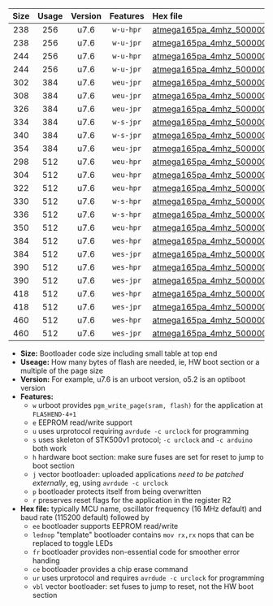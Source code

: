 |Size|Usage|Version|Features|Hex file|
|:-:|:-:|:-:|:-:|:--|
|238|256|u7.6|`w-u-hpr`|[atmega165pa_4mhz_500000bps_ur.hex](https://raw.githubusercontent.com/stefanrueger/urboot/main/atmega165pa_4mhz_500000bps_ur.hex)|
|238|256|u7.6|`w-u-jpr`|[atmega165pa_4mhz_500000bps_ur_vbl.hex](https://raw.githubusercontent.com/stefanrueger/urboot/main/atmega165pa_4mhz_500000bps_ur_vbl.hex)|
|244|256|u7.6|`w-u-hpr`|[atmega165pa_4mhz_500000bps_lednop_ur.hex](https://raw.githubusercontent.com/stefanrueger/urboot/main/atmega165pa_4mhz_500000bps_lednop_ur.hex)|
|244|256|u7.6|`w-u-jpr`|[atmega165pa_4mhz_500000bps_lednop_ur_vbl.hex](https://raw.githubusercontent.com/stefanrueger/urboot/main/atmega165pa_4mhz_500000bps_lednop_ur_vbl.hex)|
|302|384|u7.6|`weu-jpr`|[atmega165pa_4mhz_500000bps_ee_ur_vbl.hex](https://raw.githubusercontent.com/stefanrueger/urboot/main/atmega165pa_4mhz_500000bps_ee_ur_vbl.hex)|
|308|384|u7.6|`weu-jpr`|[atmega165pa_4mhz_500000bps_ee_lednop_ur_vbl.hex](https://raw.githubusercontent.com/stefanrueger/urboot/main/atmega165pa_4mhz_500000bps_ee_lednop_ur_vbl.hex)|
|326|384|u7.6|`weu-jpr`|[atmega165pa_4mhz_500000bps_ee_lednop_fr_ur_vbl.hex](https://raw.githubusercontent.com/stefanrueger/urboot/main/atmega165pa_4mhz_500000bps_ee_lednop_fr_ur_vbl.hex)|
|334|384|u7.6|`w-s-jpr`|[atmega165pa_4mhz_500000bps_vbl.hex](https://raw.githubusercontent.com/stefanrueger/urboot/main/atmega165pa_4mhz_500000bps_vbl.hex)|
|340|384|u7.6|`w-s-jpr`|[atmega165pa_4mhz_500000bps_lednop_vbl.hex](https://raw.githubusercontent.com/stefanrueger/urboot/main/atmega165pa_4mhz_500000bps_lednop_vbl.hex)|
|354|384|u7.6|`weu-jpr`|[atmega165pa_4mhz_500000bps_ee_lednop_fr_ce_ur_vbl.hex](https://raw.githubusercontent.com/stefanrueger/urboot/main/atmega165pa_4mhz_500000bps_ee_lednop_fr_ce_ur_vbl.hex)|
|298|512|u7.6|`weu-hpr`|[atmega165pa_4mhz_500000bps_ee_ur.hex](https://raw.githubusercontent.com/stefanrueger/urboot/main/atmega165pa_4mhz_500000bps_ee_ur.hex)|
|304|512|u7.6|`weu-hpr`|[atmega165pa_4mhz_500000bps_ee_lednop_ur.hex](https://raw.githubusercontent.com/stefanrueger/urboot/main/atmega165pa_4mhz_500000bps_ee_lednop_ur.hex)|
|322|512|u7.6|`weu-hpr`|[atmega165pa_4mhz_500000bps_ee_lednop_fr_ur.hex](https://raw.githubusercontent.com/stefanrueger/urboot/main/atmega165pa_4mhz_500000bps_ee_lednop_fr_ur.hex)|
|330|512|u7.6|`w-s-hpr`|[atmega165pa_4mhz_500000bps.hex](https://raw.githubusercontent.com/stefanrueger/urboot/main/atmega165pa_4mhz_500000bps.hex)|
|336|512|u7.6|`w-s-hpr`|[atmega165pa_4mhz_500000bps_lednop.hex](https://raw.githubusercontent.com/stefanrueger/urboot/main/atmega165pa_4mhz_500000bps_lednop.hex)|
|350|512|u7.6|`weu-hpr`|[atmega165pa_4mhz_500000bps_ee_lednop_fr_ce_ur.hex](https://raw.githubusercontent.com/stefanrueger/urboot/main/atmega165pa_4mhz_500000bps_ee_lednop_fr_ce_ur.hex)|
|384|512|u7.6|`wes-hpr`|[atmega165pa_4mhz_500000bps_ee.hex](https://raw.githubusercontent.com/stefanrueger/urboot/main/atmega165pa_4mhz_500000bps_ee.hex)|
|384|512|u7.6|`wes-jpr`|[atmega165pa_4mhz_500000bps_ee_vbl.hex](https://raw.githubusercontent.com/stefanrueger/urboot/main/atmega165pa_4mhz_500000bps_ee_vbl.hex)|
|390|512|u7.6|`wes-hpr`|[atmega165pa_4mhz_500000bps_ee_lednop.hex](https://raw.githubusercontent.com/stefanrueger/urboot/main/atmega165pa_4mhz_500000bps_ee_lednop.hex)|
|390|512|u7.6|`wes-jpr`|[atmega165pa_4mhz_500000bps_ee_lednop_vbl.hex](https://raw.githubusercontent.com/stefanrueger/urboot/main/atmega165pa_4mhz_500000bps_ee_lednop_vbl.hex)|
|418|512|u7.6|`wes-hpr`|[atmega165pa_4mhz_500000bps_ee_lednop_fr.hex](https://raw.githubusercontent.com/stefanrueger/urboot/main/atmega165pa_4mhz_500000bps_ee_lednop_fr.hex)|
|418|512|u7.6|`wes-jpr`|[atmega165pa_4mhz_500000bps_ee_lednop_fr_vbl.hex](https://raw.githubusercontent.com/stefanrueger/urboot/main/atmega165pa_4mhz_500000bps_ee_lednop_fr_vbl.hex)|
|460|512|u7.6|`wes-hpr`|[atmega165pa_4mhz_500000bps_ee_lednop_fr_ce.hex](https://raw.githubusercontent.com/stefanrueger/urboot/main/atmega165pa_4mhz_500000bps_ee_lednop_fr_ce.hex)|
|460|512|u7.6|`wes-jpr`|[atmega165pa_4mhz_500000bps_ee_lednop_fr_ce_vbl.hex](https://raw.githubusercontent.com/stefanrueger/urboot/main/atmega165pa_4mhz_500000bps_ee_lednop_fr_ce_vbl.hex)|

- **Size:** Bootloader code size including small table at top end
- **Useage:** How many bytes of flash are needed, ie, HW boot section or a multiple of the page size
- **Version:** For example, u7.6 is an urboot version, o5.2 is an optiboot version
- **Features:**
  + `w` urboot provides `pgm_write_page(sram, flash)` for the application at `FLASHEND-4+1`
  + `e` EEPROM read/write support
  + `u` uses urprotocol requiring `avrdude -c urclock` for programming
  + `s` uses skeleton of STK500v1 protocol; `-c urclock` and `-c arduino` both work
  + `h` hardware boot section: make sure fuses are set for reset to jump to boot section
  + `j` vector bootloader: uploaded applications *need to be patched externally*, eg, using `avrdude -c urclock`
  + `p` bootloader protects itself from being overwritten
  + `r` preserves reset flags for the application in the register R2
- **Hex file:** typically MCU name, oscillator frequency (16 MHz default) and baud rate (115200 default) followed by
  + `ee` bootloader supports EEPROM read/write
  + `lednop` "template" bootloader contains `mov rx,rx` nops that can be replaced to toggle LEDs
  + `fr` bootloader provides non-essential code for smoother error handing
  + `ce` bootloader provides a chip erase command
  + `ur` uses urprotocol and requires `avrdude -c urclock` for programming
  + `vbl` vector bootloader: set fuses to jump to reset, not the HW boot section
